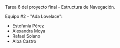 Tarea 6 del proyecto final - Estructura de Navegación.

Equipo #2 - "Ada Lovelace":

- Estefanía Pérez
- Alexandra Moya
- Rafael Solano
- Alba Castro